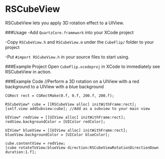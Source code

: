 RSCubeView
=============

RSCubeView lets you apply 3D rotation effect to a UIView.

###Usage
-Add `QuartzCore.framework` into your XCode project

-Copy `RSCubeView.h` and `RSCubeView.m` under the `CubeFlip/` folder to your project

-Put `#import RSCubeView.h` in your source files to start using.

###Example Project
Open `CubeFlip.xcodeproj` in XCode to immediately see RSCubeView in action.

###Example Code
    //Perform a 3D rotation on a UIView with a red background to a UIView with a blue background
    
    CGRect rect = CGRectMake(0.f, 0.f, 200.f, 200.f);
    
    RSCubeView* cube = [[RSCubeView alloc] initWithFrame:rect];
    [self.view addSubview:cube]; //Add as a subview to your main view
        
    UIView* redView = [[UIView alloc] initWithFrame:rect];
    redView.backgroundColor = [UIColor redColor];
        
    UIView* blueView = [[UIView alloc] initWithFrame:rect];
    blueView.backgroundColor = [UIColor blueColor];
        
    cube.contentView = redView;
    [cube rotateToView:blueView direction:RSCubeViewRotationDirectionDown duration:1.f];
    
